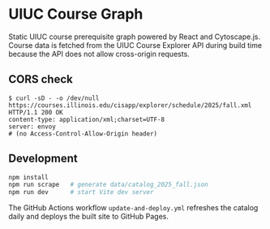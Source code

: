 # UIUC Course Graph

Static UIUC course prerequisite graph powered by React and Cytoscape.js. Course data is fetched from the UIUC Course Explorer API during build time because the API does not allow cross-origin requests.

## CORS check

```
$ curl -sD - -o /dev/null https://courses.illinois.edu/cisapp/explorer/schedule/2025/fall.xml
HTTP/1.1 200 OK
content-type: application/xml;charset=UTF-8
server: envoy
# (no Access-Control-Allow-Origin header)
```

## Development

```bash
npm install
npm run scrape   # generate data/catalog_2025_fall.json
npm run dev      # start Vite dev server
```

The GitHub Actions workflow `update-and-deploy.yml` refreshes the catalog daily and deploys the built site to GitHub Pages.
